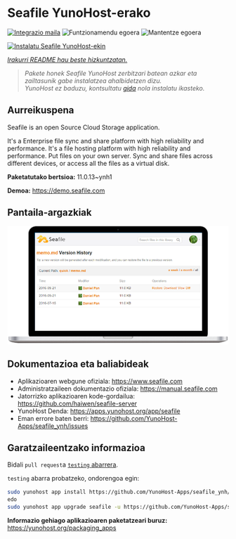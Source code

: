 <!--
Ohart ongi: README hau automatikoki sortu da <https://github.com/YunoHost/apps/tree/master/tools/readme_generator>ri esker
EZ editatu eskuz.
-->

# Seafile YunoHost-erako

[![Integrazio maila](https://apps.yunohost.org/badge/integration/seafile)](https://ci-apps.yunohost.org/ci/apps/seafile/)
![Funtzionamendu egoera](https://apps.yunohost.org/badge/state/seafile)
![Mantentze egoera](https://apps.yunohost.org/badge/maintained/seafile)

[![Instalatu Seafile YunoHost-ekin](https://install-app.yunohost.org/install-with-yunohost.svg)](https://install-app.yunohost.org/?app=seafile)

*[Irakurri README hau beste hizkuntzatan.](./ALL_README.md)*

> *Pakete honek Seafile YunoHost zerbitzari batean azkar eta zailtasunik gabe instalatzea ahalbidetzen dizu.*  
> *YunoHost ez baduzu, kontsultatu [gida](https://yunohost.org/install) nola instalatu ikasteko.*

## Aurreikuspena

Seafile is an open Source Cloud Storage application.

It's a Enterprise file sync and share platform with high reliability and performance. It's a file hosting platform with high reliability and performance. Put files on your own server. Sync and share files across different devices, or access all the files as a virtual disk.


**Paketatutako bertsioa:** 11.0.13~ynh1

**Demoa:** <https://demo.seafile.com>

## Pantaila-argazkiak

![Seafile(r)en pantaila-argazkia](./doc/screenshots/screenshot.png)

## Dokumentazioa eta baliabideak

- Aplikazioaren webgune ofiziala: <https://www.seafile.com>
- Administratzaileen dokumentazio ofiziala: <https://manual.seafile.com>
- Jatorrizko aplikazioaren kode-gordailua: <https://github.com/haiwen/seafile-server>
- YunoHost Denda: <https://apps.yunohost.org/app/seafile>
- Eman errore baten berri: <https://github.com/YunoHost-Apps/seafile_ynh/issues>

## Garatzaileentzako informazioa

Bidali `pull request`a [`testing` abarrera](https://github.com/YunoHost-Apps/seafile_ynh/tree/testing).

`testing` abarra probatzeko, ondorengoa egin:

```bash
sudo yunohost app install https://github.com/YunoHost-Apps/seafile_ynh/tree/testing --debug
edo
sudo yunohost app upgrade seafile -u https://github.com/YunoHost-Apps/seafile_ynh/tree/testing --debug
```

**Informazio gehiago aplikazioaren paketatzeari buruz:** <https://yunohost.org/packaging_apps>
